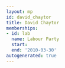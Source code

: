 ```yaml
---
layout: mp
id: david_chaytor
title: David Chaytor
memberships:
- id: lab
  name: Labour Party
  start: 
  end: '2010-03-30'
autogenerated: true
---
```

